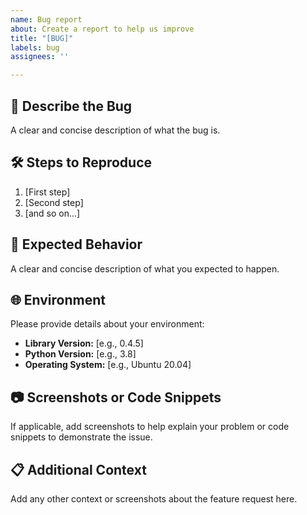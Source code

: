 ```yaml
---
name: Bug report
about: Create a report to help us improve
title: "[BUG]"
labels: bug
assignees: ''

---
```


## 🐛 Describe the Bug

A clear and concise description of what the bug is.

## 🛠 Steps to Reproduce 

1. [First step]
2. [Second step]
3. [and so on...]

## 🤔 Expected Behavior

A clear and concise description of what you expected to happen.

## 🌐 Environment

Please provide details about your environment:

- **Library Version:** [e.g., 0.4.5]
- **Python Version:** [e.g., 3.8]
- **Operating System:** [e.g., Ubuntu 20.04]

## 📷 Screenshots or Code Snippets

If applicable, add screenshots to help explain your problem or code snippets to demonstrate the issue.

## 📋 Additional Context

Add any other context or screenshots about the feature request here.
